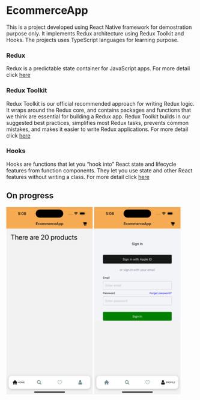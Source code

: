 # EcommerceApp

This is a project developed using React Native framework for demostration purpose only. It implements Redux architecture using Redux Toolkit and Hooks. The projects uses TypeScript languages for learning purpose.

### Redux

Redux is a predictable state container for JavaScript apps. For more detail click [here](https://redux.js.org)

### Redux Toolkit
Redux Toolkit is our official recommended approach for writing Redux logic. It wraps around the Redux core, and contains packages and functions that we think are essential for building a Redux app. Redux Toolkit builds in our suggested best practices, simplifies most Redux tasks, prevents common mistakes, and makes it easier to write Redux applications. For more detail click [here](https://redux-toolkit.js.org)

### Hooks

Hooks are functions that let you “hook into” React state and lifecycle features from function components. They let you use state and other React features without writing a class. For more detail click [here](https://react.dev/reference/react)


## On progress
<p float="left">
  <img src="https://github.com/NabinRai4017/EcommerceApp/blob/main/images/home-page.png" width="230" height="499">
  <img src="https://github.com/NabinRai4017/EcommerceApp/blob/main/images/profile-page.png" width="230" height="499">
</p>

